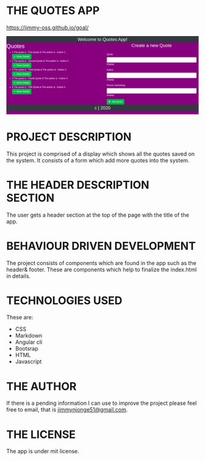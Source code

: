 # THE QUOTES APP
   https://jimmy-oss.github.io/goal/
   
   ![screenshot](./screenshot/screen.jpg)

# PROJECT DESCRIPTION
This project is comprised of a display which shows all the quotes saved on the system.
It consists of a form which add more quotes into the system.
# THE HEADER DESCRIPTION SECTION
The user gets a header section at the top of the page with the title of the app.
# BEHAVIOUR DRIVEN DEVELOPMENT
The project consists of components which are found in the app such as the header& footer.
These are components which help to finalize the index.html in details.
# TECHNOLOGIES USED
These are:<ul>
        <li>CSS</li>
        <li>Markdown</li>
        <li>Angular cli</li>
        <li>Bootsrap</li>
        <li>HTML</li>
        <li>Javascript</li>
             </ul>
# THE AUTHOR
If there is a pending information I can use to improve the project please feel free to email,
that is jimmynjonge51@gmail.com.
# THE LICENSE
   The app is under mit license.
